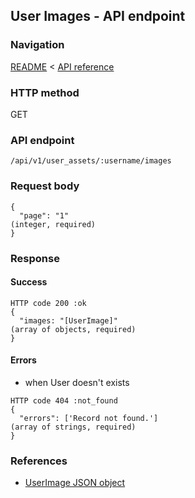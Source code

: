 ## User Images - API endpoint

### Navigation
[README](../../../../README.md)
<
[API reference](../../../api_reference.md)

### HTTP method
GET

### API endpoint
`/api/v1/user_assets/:username/images`

### Request body
```
{
  "page": "1"                                                                   (integer, required)
}
```

### Response
#### Success
```
HTTP code 200 :ok
{
  "images: "[UserImage]"                                                        (array of objects, required)
}
```

#### Errors
- when User doesn't exists
```
HTTP code 404 :not_found
{
  "errors": ['Record not found.']                                               (array of strings, required)
}
```

### References
- [UserImage JSON object](../../../json_objects/user_image.md)
